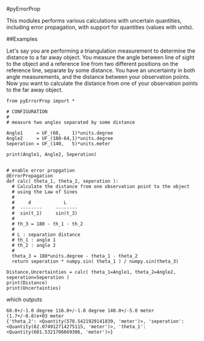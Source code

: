 #pyErrorProp

This modules performs various calculations with uncertain quantities, including error propagation, with support for quantities (values with units).

##Examples

Let's say you are performing a triangulation measurement to determine the distance to a far away object. You measure the angle between line of sight to the object and a reference
line from two different positions on the reference line, separate by some distance. You have an uncertainty in both angle measurements, and the distance between your observation
points. Now you want to calculate the distance from one of your observation points to the far away object.


    from pyErrorProp import *

    # CONFIGURATION
    # 
    # measure two angles separated by some distance

    Angle1     = UF_(60,    1)*units.degree
    Angle2     = UF_(180-64,1)*units.degree
    Seperation = UF_(140,   5)*units.meter

    print(Angle1, Angle2, Seperation)


    # enable error propgation 
    @ErrorPropagation
    def calc( theta_1, theta_2, seperation ):
      # Calculate the distance from one observation point to the object
      # using the Law of Sines
      #
      #     d            L
      #  --------     --------
      #  sin(t_1)     sin(t_3)
      #
      # th_3 = 180 - th_1 - th_2
      #
      # L : separation distance
      # th_1 : angle 1
      # th_2 : angle 2
      #
      theta_3 = 180*units.degree - theta_1 - theta_2
      return seperation * numpy.sin( theta_1 ) / numpy.sin(theta_3)

    Distance,Uncertainties = calc( theta_1=Angle1, theta_2=Angle2, seperation=Seperation )
    print(Distance)
    print(Uncertainties)

which outputs

    60.0+/-1.0 degree 116.0+/-1.0 degree 140.0+/-5.0 meter
    (1.7+/-0.8)e+03 meter
    {'theta_2': <Quantity(578.5421929141839, 'meter')>, 'seperation': <Quantity(62.074912714275115, 'meter')>, 'theta_1': <Quantity(601.5321706669306, 'meter')>}
